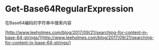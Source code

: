 # Get-Base64RegularExpression

在Base64编码的字符串中搜索内容

[http://www.leeholmes.com/blog/2017/09/21/searching-for-content-in-base-64-strings/](http://www.leeholmes.com/blog/2017/09/21/searching-for-content-in-base-64-strings/)
